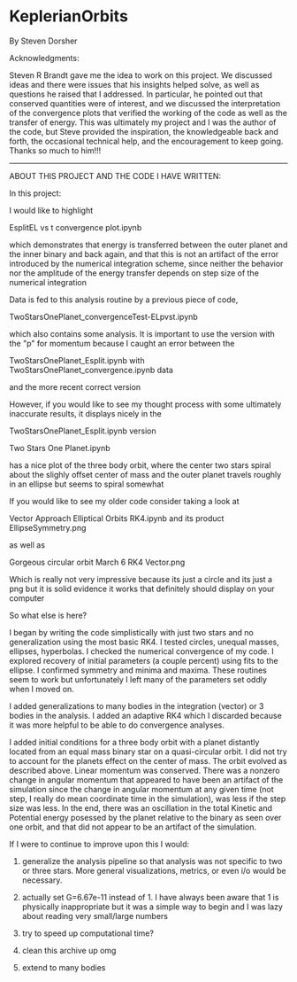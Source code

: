 # KeplerianOrbits

By Steven Dorsher

Acknowledgments:

Steven R Brandt gave me the idea to work on this project. We discussed ideas and there were issues that his insights helped solve, as well as questions he raised that I addressed. In particular, he pointed out that conserved quantities were of interest, and we discussed the interpretation of the convergence plots that verified the working of the code as well as the transfer of energy. This was ultimately my project and I was the author of the code, but Steve provided the inspiration, the knowledgeable back and forth, the occasional technical help, and the encouragement to keep going. Thanks so much to him!!!

-----------------------------
ABOUT THIS PROJECT AND THE CODE I HAVE WRITTEN:

In this project:

I would like to highlight 

EsplitEL vs t convergence plot.ipynb

which demonstrates that energy is transferred between the outer planet and the inner binary and back again, and that this is not an artifact of the error introduced by the numerical integration scheme, since neither the behavior nor the amplitude of the energy transfer depends on step size of the numerical integration

Data is fed to this analysis routine by a previous piece of code, 

TwoStarsOnePlanet_convergenceTest-ELpvst.ipynb


which also contains some analysis. It is important to use the version with the "p" for momentum because I caught an error between the 

TwoStarsOnePlanet_Esplit.ipynb with
TwoStarsOnePlanet_convergence.ipynb data

and the more recent correct version

However, if you would like to see my thought process with some ultimately inaccurate results, it displays nicely in the 

TwoStarsOnePlanet_Esplit.ipynb version






Two Stars One Planet.ipynb

has a nice plot of the three body orbit, where the center two stars spiral about the slighly offset center of mass and the outer planet travels roughly in an ellipse but seems to spiral somewhat

If you would like to see my older code consider taking a look at 

Vector Approach Elliptical Orbits RK4.ipynb
and its product
EllipseSymmetry.png

as well as

Gorgeous circular orbit March 6 RK4 Vector.png

Which is really not very impressive because its just a circle and its just a png but it is solid evidence it works that definitely should display on your computer


So what else is here?

I began by writing the code simplistically with just two stars and no generalization using the most basic RK4. I tested circles, unequal masses, ellipses, hyperbolas. I checked the numerical convergence of my code. I explored recovery of initial parameters (a couple percent) using fits to the ellipse. I confirmed symmetry and minima and maxima. These routines seem to work but unfortunately I left many of the parameters set oddly when I moved on. 

I added generalizations to many bodies in the integration (vector) or 3 bodies in the analysis. I added an adaptive RK4 which I discarded because it was more helpful to be able to do convergence analyses. 

I added initial conditions for a three body orbit with a planet distantly located from an equal mass binary star on a quasi-circular orbit. I did not try to account for the planets effect on the center of mass. The orbit evolved as described above. Linear momentum was conserved. There was a nonzero change in angular momentum that appeared to have been an artifact of the simulation since the change in angular momentum at any given time (not step, I really do mean coordinate time in the simulation), was less if the step size was less. In the end, there was an oscillation in the total Kinetic and Potential energy posessed by the planet relative to the binary as seen over one orbit, and that did not appear to be an artifact of the simulation. 

If I were to continue to improve upon this I would:

1) generalize the analysis pipeline so that analysis was not specific to two or three stars. More general visualizations, metrics, or even i/o would be necessary.

2) actually set G=6.67e-11 instead of 1. I have always been aware that 1 is physically inappropriate but it was a simple way to begin and I was lazy about reading very small/large numbers

3) try to speed up computational time?
4) clean this archive up omg
5) extend to many bodies
